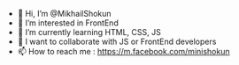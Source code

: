 - 👋 Hi, I’m @MikhailShokun
- 👀 I’m interested in FrontEnd
- 🌱 I’m currently learning HTML, CSS, JS
- 💞️ I want to collaborate with JS or FrontEnd developers
- 📫 How to reach me : https://m.facebook.com/minishokun

<!---
MikhailShokun/MikhailShokun is a ✨ special ✨ repository because its `README.md` (this file) appears on your GitHub profile.
You can click the Preview link to take a look at your changes.
--->

